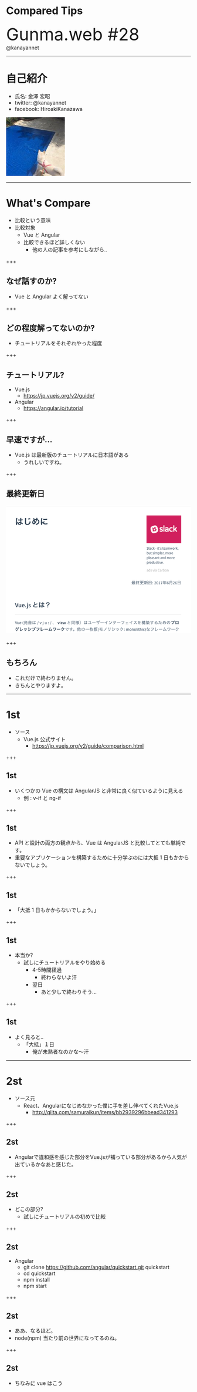 # Compared Tips

<span style="font-size:35pt">Gunma.web #28</span><br>
@kanayannet

---

# 自己紹介

- 氏名: 金澤 宏昭
- twitter: @kanayannet
- facebook: HiroakiKanazawa

![](img/cNat7zMn.jpg)

---

# What's Compare

- 比較という意味
- 比較対象
    - Vue と Angular
    - 比較できるほど詳しくない
        - 他の人の記事を参考にしながら..

+++

## なぜ話すのか?

- Vue と Angular よく解ってない

+++

## どの程度解ってないのか?

- チュートリアルをそれぞれやった程度

+++

## チュートリアル?

- Vue.js
    - https://jp.vuejs.org/v2/guide/
- Angular
    - https://angular.io/tutorial

+++

## 早速ですが...

- Vue.js は最新版のチュートリアルに日本語がある
    - うれしいですね。

+++

## 最終更新日

![](img/vue_tutrial.png)

+++

## もちろん

- これだけで終わりません。
- きちんとやりますよ。

---

# 1st

- ソース
    - Vue.js 公式サイト
        - https://jp.vuejs.org/v2/guide/comparison.html

+++

## 1st

- いくつかの Vue の構文は AngularJS と非常に良く似ているように見える
    - 例 : v-if と ng-if

+++

## 1st

- API と設計の両方の観点から、Vue は AngularJS と比較してとても単純です。
- 重要なアプリケーションを構築するために十分学ぶのには大抵 1 日もかからないでしょう。

+++

## 1st

- 「大抵 1 日もかからないでしょう。」

+++

## 1st

- 本当か?
    - 試しにチュートリアルをやり始める
        - 4-5時間経過
            - 終わらないよ汗
        - 翌日
            - あと少しで終わりそう...

+++

## 1st

- よく見ると..
    - 「大抵」１日
        - 俺が未熟者なのかな〜汗

---

# 2st

- ソース元
    - React、Angularになじめなかった僕に手を差し伸べてくれたVue.js
        - http://qiita.com/samuraikun/items/bb2939296bbead341293

+++

## 2st

- Angularで違和感を感じた部分をVue.jsが補っている部分があるから人気が出ているかなあと感じた。

+++

## 2st

- どこの部分?
    - 試しにチュートリアルの初めで比較

+++

## 2st

- Angular
    - git clone https://github.com/angular/quickstart.git quickstart
    - cd quickstart
    - npm install
    - npm start    

+++

## 2st

- ああ、なるほど。
- node(npm) 当たり前の世界になってるのね。

+++

## 2st

- ちなみに vue はこう

<pre>
    <script src="https://unpkg.com/vue"></script>
</pre>
